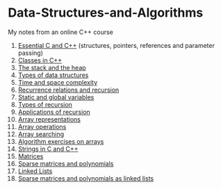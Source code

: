 # Data-Structures-and-Algorithms
My notes from an online C++ course

1. [Essential C and C++](/1_Essential_C_and_C++.md) (structures, pointers, references and parameter passing)
2. [Classes in C++](/2_Classes_in_C++.md)
3. [The stack and the heap](/3_Stack_and_Heap.md)
4. [Types of data structures](4_Types_of_data_structures.md)
5. [Time and space complexity](5_Time_and_space_complexity.md)
6. [Recurrence relations and recursion](6_Recurrence_relations.md)
7. [Static and global variables](7_Static_and_global_variables.md)
8. [Types of recursion](8_Types_of_recursion.md)
9. [Applications of recursion](9_Recursive_function_applications.md)
10. [Array representations](10_Array_representations.md)
11. [Array operations](11_Array_operations.md)
12. [Array searching](12_SearchingArrays.md)
13. [Algorithm exercises on arrays](13_ArraysExamples.md)
14. [Strings in C and C++](14_Strings.md)
15. [Matrices](15_Matrices.md)
16. [Sparse matrices and polynomials](16_Sparse_matrices_and_Polynomials.md)
17. [Linked Lists](17_LinkedLists.md)
18. [Sparse matrices and polynomials as linked lists](18_Sparse-matrices_and_Linked_lists.md)